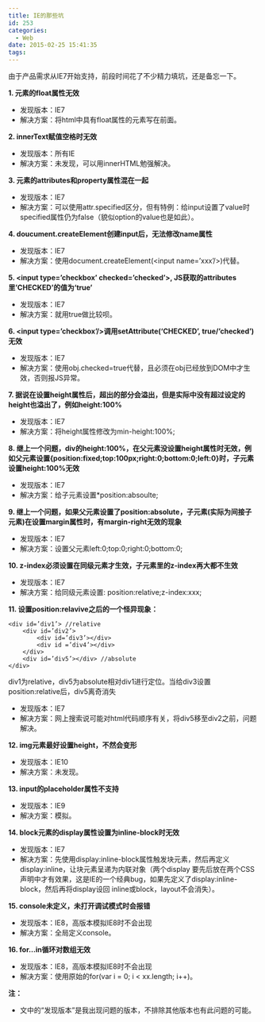 ```yaml
---
title: IE的那些坑
id: 253
categories:
  - Web
date: 2015-02-25 15:41:35
tags:
---
```


由于产品需求从IE7开始支持，前段时间花了不少精力填坑，还是备忘一下。

**1. 元素的float属性无效**
- 发现版本：IE7
- 解决方案：将html中具有float属性的元素写在前面。

**2. innerText赋值空格时无效**
- 发现版本：所有IE
- 解决方案：未发现，可以用innerHTML勉强解决。

**3. 元素的attributes和property属性混在一起**
- 发现版本：IE7
- 解决方案：可以使用attr.specified区分，但有特例：给input设置了value时specified属性仍为false（貌似option的value也是如此）。

**4. doucument.createElement创建input后，无法修改name属性**
- 发现版本：IE7
- 解决方案：使用document.createElement(&lt;input name=’xxx’/&gt;)代替。

**5. &lt;input type=’checkbox’ checked=’checked’&gt;, JS获取的attributes里’CHECKED’的值为‘true’**
- 发现版本：IE7
- 解决方案：就用true做比较呗。

**6. &lt;input type=’checkbox’/&gt;调用setAttribute(‘CHECKED’, true/’checked’)无效**
- 发现版本：IE7
- 解决方案：使用obj.checked=true代替，且必须在obj已经放到DOM中才生效，否则报JS异常。

**7. 据说在设置height属性后，超出的部分会溢出，但是实际中没有超过设定的height也溢出了，例如height:100%**
- 发现版本：IE7
- 解决方案：将height属性修改为min-height:100%;

**8. 继上一个问题，div的height:100%，在父元素没设置height属性时无效，例如父元素设置{position:fixed;top:100px;right:0;bottom:0;left:0}时，子元素设置height:100%无效**
- 发现版本：IE7
- 解决方案：给子元素设置\*position:absoulte;

**9. 继上一个问题，如果父元素设置了position:absolute，子元素(实际为间接子元素)在设置margin属性时，有margin-right无效的现象**
- 发现版本：IE7
- 解决方案：设置父元素left:0;top:0;right:0;bottom:0;

**10. z-index必须设置在同级元素才生效，子元素里的z-index再大都不生效**
- 发现版本：IE7
- 解决方案：给同级元素设置: position:relative;z-index:xxx;

**11. 设置position:relavive之后的一个怪异现象：**
```
<div id=’div1’> //relative
    <div id=’div2’>
        <div id=’div3’></div>
        <div id =’div4’></div>
    </div>
    <div id=’div5’></div> //absolute
</div>
```
div1为relative，div5为absolute相对div1进行定位。当给div3设置position:relative后，div5离奇消失
- 发现版本：IE7
- 解决方案：网上搜索说可能对html代码顺序有关，将div5移至div2之前，问题解决。

**12. img元素最好设置height，不然会变形**
- 发现版本：IE10
- 解决方案：未发现。

**13. input的placeholder属性不支持**
- 发现版本：IE9
- 解决方案：模拟。

**14. block元素的display属性设置为inline-block时无效**
- 发现版本：IE7
- 解决方案：先使用display:inline-block属性触发块元素，然后再定义display:inline，让块元素呈递为内联对象（两个display 要先后放在两个CSS声明中才有效果，这是IE的一个经典bug，如果先定义了display:inline-block，然后再将display设回 inline或block，layout不会消失）。

**15. console未定义，未打开调试模式时会报错**
- 发现版本：IE8，高版本模拟IE8时不会出现
- 解决方案：全局定义console。

**16. for…in循环对数组无效**
- 发现版本：IE8，高版本模拟IE8时不会出现
- 解决方案：使用原始的for(var i = 0; i < xx.length; i++)。

**注：**
- 文中的“发现版本”是我出现问题的版本，不排除其他版本也有此问题的可能。
